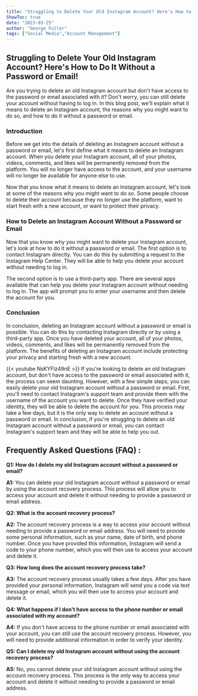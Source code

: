 ```yaml
---
title: "Struggling to Delete Your Old Instagram Account? Here's How to Do It Without a Password or Email!"
ShowToc: true 
date: "2023-03-25"
author: "George Fuller" 
tags: ["Social Media","Account Management"]
---
```

## Struggling to Delete Your Old Instagram Account? Here's How to Do It Without a Password or Email!
Are you trying to delete an old Instagram account but don't have access to the password or email associated with it? Don't worry, you can still delete your account without having to log in. In this blog post, we'll explain what it means to delete an Instagram account, the reasons why you might want to do so, and how to do it without a password or email. 

### Introduction 
Before we get into the details of deleting an Instagram account without a password or email, let's first define what it means to delete an Instagram account. When you delete your Instagram account, all of your photos, videos, comments, and likes will be permanently removed from the platform. You will no longer have access to the account, and your username will no longer be available for anyone else to use. 

Now that you know what it means to delete an Instagram account, let's look at some of the reasons why you might want to do so. Some people choose to delete their account because they no longer use the platform, want to start fresh with a new account, or want to protect their privacy. 

### How to Delete an Instagram Account Without a Password or Email 
Now that you know why you might want to delete your Instagram account, let's look at how to do it without a password or email. The first option is to contact Instagram directly. You can do this by submitting a request to the Instagram Help Center. They will be able to help you delete your account without needing to log in. 

The second option is to use a third-party app. There are several apps available that can help you delete your Instagram account without needing to log in. The app will prompt you to enter your username and then delete the account for you. 

### Conclusion 
In conclusion, deleting an Instagram account without a password or email is possible. You can do this by contacting Instagram directly or by using a third-party app. Once you have deleted your account, all of your photos, videos, comments, and likes will be permanently removed from the platform. The benefits of deleting an Instagram account include protecting your privacy and starting fresh with a new account.

{{< youtube NsKYFlz49nE >}} 
If you're looking to delete an old Instagram account, but don't have access to the password or email associated with it, the process can seem daunting. However, with a few simple steps, you can easily delete your old Instagram account without a password or email. First, you'll need to contact Instagram's support team and provide them with the username of the account you want to delete. Once they have verified your identity, they will be able to delete the account for you. This process may take a few days, but it is the only way to delete an account without a password or email. In conclusion, if you're struggling to delete an old Instagram account without a password or email, you can contact Instagram's support team and they will be able to help you out.

## Frequently Asked Questions (FAQ) :
**Q1: How do I delete my old Instagram account without a password or email?**

**A1:** You can delete your old Instagram account without a password or email by using the account recovery process. This process will allow you to access your account and delete it without needing to provide a password or email address.

**Q2: What is the account recovery process?**

**A2:** The account recovery process is a way to access your account without needing to provide a password or email address. You will need to provide some personal information, such as your name, date of birth, and phone number. Once you have provided this information, Instagram will send a code to your phone number, which you will then use to access your account and delete it.

**Q3: How long does the account recovery process take?**

**A3:** The account recovery process usually takes a few days. After you have provided your personal information, Instagram will send you a code via text message or email, which you will then use to access your account and delete it.

**Q4: What happens if I don't have access to the phone number or email associated with my account?**

**A4:** If you don't have access to the phone number or email associated with your account, you can still use the account recovery process. However, you will need to provide additional information in order to verify your identity.

**Q5: Can I delete my old Instagram account without using the account recovery process?**

**A5:** No, you cannot delete your old Instagram account without using the account recovery process. This process is the only way to access your account and delete it without needing to provide a password or email address.


